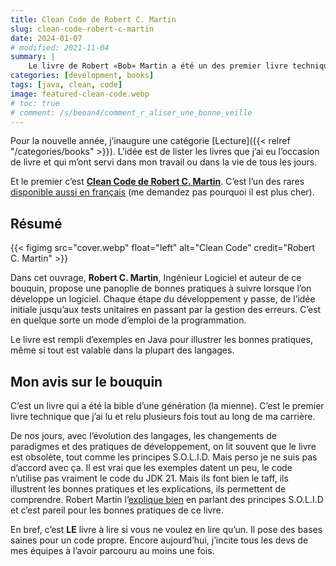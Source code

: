 ```yaml
---
title: Clean Code de Robert C. Martin
slug: clean-code-robert-c-martin
date: 2024-01-07
# modified: 2021-11-04
summary: |
    Le livre de Robert «Bob» Martin a été un des premier livre technique que j’ai lu. Il représente une base sur laquelle les développeurs peuvent s’appuyer afin de produire un code maintenable et lisible.
categories: [development, books]
tags: [java, clean, code]
image: featured-clean-code.webp
# toc: true
# comment: /s/beoan4/comment_r_aliser_une_bonne_veille
---
```


Pour la nouvelle année, j’inaugure une catégorie [Lecture]({{< relref "/categories/books" >}}). L’idée est de lister les livres que j’ai eu l’occasion de livre et qui m’ont servi dans mon travail ou dans la vie de tous les jours.

Et le premier c’est **[Clean Code de Robert C. Martin](https://amzn.to/3S6Fe35)**. C’est l’un des rares [disponible aussi en français](https://amzn.to/3NULKY3) (me demandez pas pourquoi il est plus cher).

## Résumé

{{< figimg src="cover.webp" float="left" alt="Clean Code" credit="Robert C. Martin" >}}

Dans cet ouvrage, **Robert C. Martin**, Ingénieur Logiciel et auteur de ce bouquin, propose une panoplie de bonnes pratiques à suivre lorsque l’on développe un logiciel. Chaque étape du développement y passe, de l’idée initiale jusqu’aux tests unitaires en passant par la gestion des erreurs. C’est en quelque sorte un mode d’emploi de la programmation.

Le livre est rempli d’exemples en Java pour illustrer les bonnes pratiques, même si tout est valable dans la plupart des langages.

## Mon avis sur le bouquin

C’est un livre qui a été la bible d’une génération (la mienne). C’est le premier livre technique que j’ai lu et relu plusieurs fois tout au long de ma carrière.

De nos jours, avec l’évolution des langages, les changements de paradigmes et des pratiques de développement, on lit souvent que le livre est obsolète, tout comme les principes S.O.L.I.D. Mais perso je ne suis pas d’accord avec ça. Il est vrai que les exemples datent un peu, le code n’utilise pas vraiment le code du JDK 21. Mais ils font bien le taff, ils illustrent les bonnes pratiques et les explications, ils permettent de comprendre. Robert Martin l’[explique bien](https://blog.cleancoder.com/uncle-bob/2020/10/18/Solid-Relevance.html) en parlant des principes S.O.L.I.D et c’est pareil pour les bonnes pratiques de ce livre.

En bref, c’est **LE** livre à lire si vous ne voulez en lire qu’un. Il pose des bases saines pour un code propre. Encore aujourd’hui, j’incite tous les devs de mes équipes à l’avoir parcouru au moins une fois.
